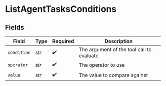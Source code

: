 # ListAgentTasksConditions


## Fields

| Field                                     | Type                                      | Required                                  | Description                               |
| ----------------------------------------- | ----------------------------------------- | ----------------------------------------- | ----------------------------------------- |
| `condition`                               | *str*                                     | :heavy_check_mark:                        | The argument of the tool call to evaluate |
| `operator`                                | *str*                                     | :heavy_check_mark:                        | The operator to use                       |
| `value`                                   | *str*                                     | :heavy_check_mark:                        | The value to compare against              |